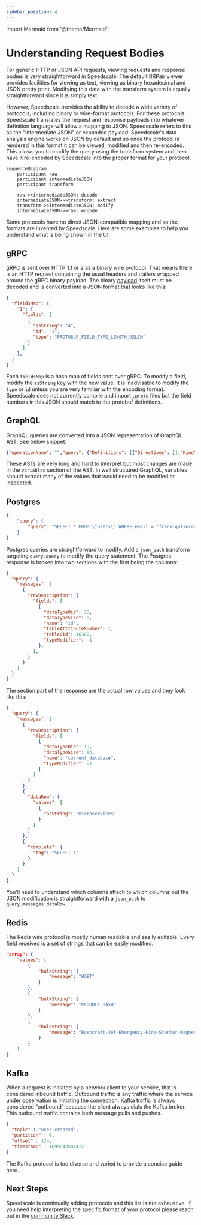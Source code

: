 ```yaml
---
sidebar_position: 4
---
```


import Mermaid from '@theme/Mermaid';

# Understanding Request Bodies

For generic HTTP or JSON API requests, viewing requests and response bodies is very straightforward in Speedscale. The default RRPair viewer provides facilities for viewing as text, viewing as binary hexadecimal and JSON pretty print. Modifying this data with the transform system is equally straightforward since it is simply text.

However, Speedscale provides the ability to decode a wide variety of protocols, including binary or wire-format protocols. For these protocols, Speedscale translates the request and response payloads into whatever definition language will allow a mapping to JSON. Speedscale refers to this as the "intermediate JSON" or expanded payload. Speedscale's data analysis engine works on JSON by default and so once the protocol is rendered in this format it can be viewed, modified and then re-encoded. This allows you to modify the query using the transform system and then have it re-encoded by Speedscale into the proper format for your protocol.

```mermaid
sequenceDiagram
    participant raw
    participant intermediateJSON
    participant transform

    raw->>intermediateJSON: decode
    intermediateJSON->>transform: extract
    transform->>intermediateJSON: modify
    intermediateJSON->>raw: encode
```

Some protocols have no direct JSON-compatible mapping and so the formats are invented by Speedscale. Here are some examples to help you understand what is being shown in the UI:

## gRPC

gRPC is sent over HTTP 1.1 or 2 as a binary wire protocol. That means there is an HTTP request containing the usual headers and trailers wrapped around the gRPC binary payload. The binary [payload](https://protobuf.dev/programming-guides/encoding/) itself must be decoded and is converted into a JSON format that looks like this:

```json
{
  "fieldsMap": {
    "1": {
      "fields": [
        {
          "asString": "4",
          "id": "1",
          "type": "PROTOBUF_FIELD_TYPE_LENGTH_DELIM"
        }
      ]
    },
  }
}
```

Each `fieldsMap` is a hash map of fields sent over gRPC. To modify a field, modify the `asString` key with the new value. It is inadvisable to modify the `type` or `id` unless you are very familiar with the encoding format. Speedscale does not currently compile and import `.proto` files but the field numbers in this JSON should match to the protobuf definitions.

## GraphQL

GraphQL queries are converted into a JSON representation of GraphQL AST. See below snippet:

```json
{"operationName": "","query": {"Definitions": [{"Directives": [],"Kind": "OperationDefinition","Loc": null}]}}
```

These ASTs are very long and hard to interpret but most changes are made in the `variables` section of the AST. In well structured GraphQL, variables should extract many of the values that would need to be modified or inspected.

## Postgres

```json
{
    "query": {
        "query": "SELECT * FROM \"users\" WHERE email = 'frank.gutierrez@example.com' AND \"users\".\"deleted_at\" IS NULL ORDER BY \"users\".\"id\" LIMIT '1'"
    }
}
```

Postgres queries are straightforward to modify. Add a `json_path` transform targeting `query.query` to modify the query statement. The Postgres response is broken into two sections with the first being the columns:

```json
{
  "query": {
    "messages": [
      {
        "rowDescription": {
          "fields": [
            {
              "dataTypeOid": 20,
              "dataTypeSize": 8,
              "name": "id",
              "tableAttributeNumber": 1,
              "tableOid": 16388,
              "typeModifier": -1
            },
          ],
        }
      }
    ]
  }
}
```

The section part of the response are the actual row values and they look like this:

```json
{
  "query": {
    "messages": [
      {
        "rowDescription": {
          "fields": [
            {
              "dataTypeOid": 19,
              "dataTypeSize": 64,
              "name": "current_database",
              "typeModifier": -1
            }
          ]
        }
      },
      {
        "dataRow": {
          "values": [
            {
              "asString": "microservices"
            }
          ]
        }
      },
      {
        "complete": {
          "tag": "SELECT 1"
        }
      }
    ]
  }
}
```

You'll need to understand which columns attach to which columns but the JSON modification is straightforward with a `json_path` to `query.messages.dataRow...`

## Redis

The Redis wire protocol is mostly human readable and easily editable. Every field received is a set of strings that can be easily modified.

```json
"array": {
    "values": [
        {
            "bulkString": {
                "message": "HGET"
            }
        },
        {
            "bulkString": {
                "message": "PRODUCT_HASH"
            }
        },
        {
            "bulkString": {
                "message": "Bushcraft-Jet-Emergency-Fire-Starter-Magnesium-Kit-Camping-Hiking-Bushcraft"
            }
        }
    ]
}
```

## Kafka

When a request is initiated by a network client to your service, that is considered inbound traffic. Outbound traffic is any traffic where the service under observation is initiating the connection. Kafka traffic is always considered "outbound" because the client always dials the Kafka broker. This outbound traffic contains both message pulls and pushes.

```json
{
  "topic" : "user.created",
  "partition" : 0,
  "offset" : 124,
  "timestamp" : 1699643501472
}
```

The Kafka protocol is too diverse and varied to provide a concise guide here.

## Next Steps
Speedscale is continually adding protocols and this list is not exhaustive. If you need help interpreting the specific format of your protocol please reach out in the [community Slack](https://slack.speedscale.com).